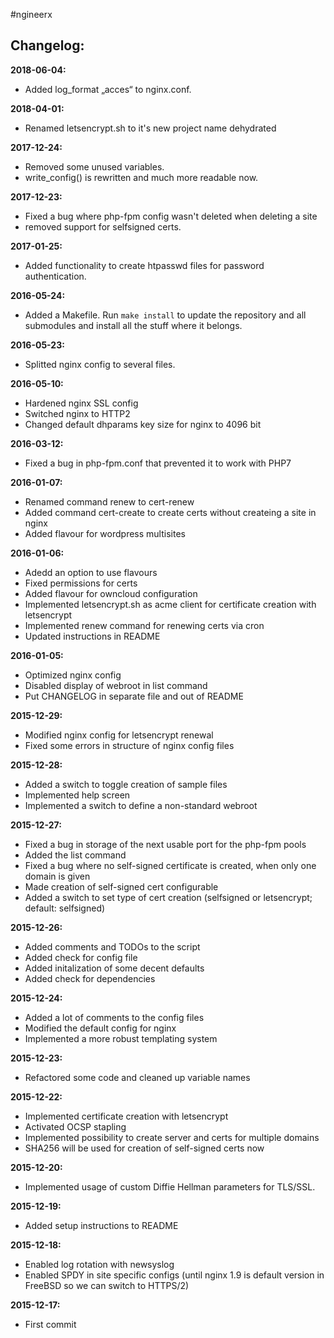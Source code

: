 #ngineerx

## Changelog:

**2018-06-04:**
- Added log_format „acces“ to nginx.conf.

**2018-04-01:**
- Renamed letsencrypt.sh to it's new project name dehydrated

**2017-12-24:**
- Removed some unused variables.
- write_config() is rewritten and much more readable now.

**2017-12-23:**
- Fixed a bug where php-fpm config wasn't deleted when deleting a site
- removed support for selfsigned certs.

**2017-01-25:**
- Added functionality to create htpasswd files for password authentication.

**2016-05-24:**
- Added a Makefile. Run ``make install`` to update the repository and all submodules and install all the stuff where it belongs.

**2016-05-23:**
- Splitted nginx config to several files.

**2016-05-10:**
- Hardened nginx SSL config
- Switched nginx to HTTP2
- Changed default dhparams key size for nginx to 4096 bit

**2016-03-12:**
- Fixed a bug in php-fpm.conf that prevented it to work with PHP7

**2016-01-07:**
- Renamed command renew to cert-renew
- Added command cert-create to create certs without createing a site in nginx
- Added flavour for wordpress multisites

**2016-01-06:**
- Adedd an option to use flavours
- Fixed permissions for certs
- Added flavour for owncloud configuration
- Implemented letsencrypt.sh as acme client for certificate creation with letsencrypt
- Implemented renew command for renewing certs via cron
- Updated instructions in README

**2016-01-05:**
- Optimized nginx config
- Disabled display of webroot in list command
- Put CHANGELOG in separate file and out of README

**2015-12-29:**
- Modified nginx config for letsencrypt renewal
- Fixed some errors in structure of nginx config files

**2015-12-28:**
- Added a switch to toggle creation of sample files
- Implemented help screen
- Implemented a switch to define a non-standard webroot

**2015-12-27:**
- Fixed a bug in storage of the next usable port for the php-fpm pools
- Added the list command
- Fixed a bug where no self-signed certificate is created, when only one domain is given
- Made creation of self-signed cert configurable
- Added a switch to set type of cert creation (selfsigned or letsencrypt; default: selfsigned)

**2015-12-26:**
- Added comments and TODOs to the script
- Added check for config file
- Added initalization of some decent defaults
- Added check for dependencies

**2015-12-24:**
- Added a lot of comments to the config files
- Modified the default config for nginx
- Implemented a more robust templating system

**2015-12-23:**
- Refactored some code and cleaned up variable names

**2015-12-22:**
- Implemented certificate creation with letsencrypt
- Activated OCSP stapling
- Implemented possibility to create server and certs for multiple domains
- SHA256 will be used for creation of self-signed certs now

**2015-12-20:**
- Implemented usage of custom Diffie Hellman parameters for TLS/SSL.

**2015-12-19:**
- Added setup instructions to README

**2015-12-18:**
- Enabled log rotation with newsyslog
- Enabled SPDY in site specific configs (until nginx 1.9 is default version in FreeBSD so we can switch to HTTPS/2)

**2015-12-17:**
- First commit
